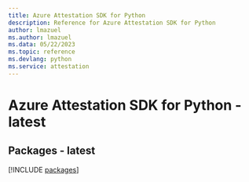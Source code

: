```yaml
---
title: Azure Attestation SDK for Python
description: Reference for Azure Attestation SDK for Python
author: lmazuel
ms.author: lmazuel
ms.data: 05/22/2023
ms.topic: reference
ms.devlang: python
ms.service: attestation
---
```

# Azure Attestation SDK for Python - latest
## Packages - latest
[!INCLUDE [packages](attestation-index.md)]